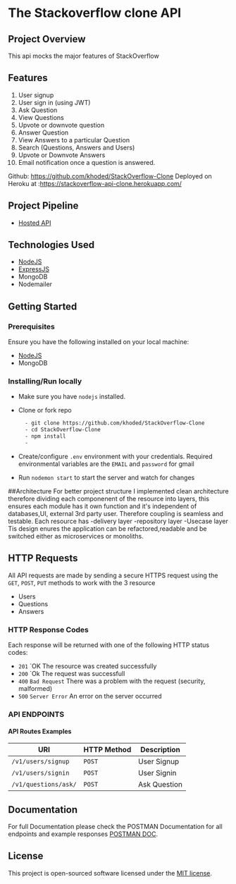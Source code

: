 # The Stackoverflow clone API

## Project Overview

This api mocks the major features of StackOverflow 

## Features

1. User signup
2. User sign in (using JWT)
3. Ask Question
4. View Questions
5. Upvote or downvote question
6. Answer Question
7. View Answers to a particular Question
8. Search (Questions, Answers and Users)
9. Upvote or Downvote Answers
10. Email notification once a question is answered.

Github:  https://github.com/khoded/StackOverflow-Clone
Deployed on Heroku at :https://stackoverflow-api-clone.herokuapp.com/ 

## Project Pipeline
- [Hosted API](https://stackoverflow-api-clone.herokuapp.com/)

## Technologies Used

- [NodeJS](https://nodejs.org/en/download/)
- [ExpressJS](https://expressjs.com/)
- MongoDB
- Nodemailer

## Getting Started

### Prerequisites

Ensure you have the following installed on your local machine:

- [NodeJS](https://nodejs.org/en/download/)
- MongoDB

### Installing/Run locally

- Make sure you have `nodejs` installed.

- Clone or fork repo

  ```bash
    - git clone https://github.com/khoded/StackOverflow-Clone
    - cd StackOverflow-Clone
    - npm install
    - 
  ```

- Create/configure `.env` environment with your credentials. Required environmental variables are the `EMAIL` and `password` for gmail

- Run `nodemon start` to start the server and watch for changes

##Architecture
For better project structure I implemented clean architecture therefore dividing each componenent of the resource into layers, this
ensures each module has it own function and it's independent of databases,UI, external 3rd party user. Therefore coupling is seamless and testable.
Each resource has 
-delivery layer
-repository layer
-Usecase layer
Tis design enures the application can be refactored,readable and be switched either as microservices or monoliths.
 
## HTTP Requests

All API requests are made by sending a secure HTTPS request using  the `GET`, `POST`, `PUT` methods to work with the 3 resource
- Users
- Questions
- Answers

### HTTP Response Codes

Each response will be returned with one of the following HTTP status codes:

- `201` `OK The resource was created successfully
- `200` `Ok The request was successfull
- `400` `Bad Request` There was a problem with the request (security, malformed)
- `500` `Server Error` An error on the server occurred

### API ENDPOINTS

#### API Routes Examples

| URI                                                     | HTTP Method | Description                               |
| ------------------------------------------------------- | ----------- | ----------------------------------------- |
| <code>/v1/users/signup</code>                           | `POST`      | User Signup                               |
| <code>/v1/users/signin</code>                           | `POST`      | User Signin                               |
| <code>/v1/questions/ask/</code>                         | `POST`      | Ask Question                              |

## Documentation

For full Documentation please check the POSTMAN Documentation for all endpoints and example responses [POSTMAN DOC](https://documenter.getpostman.com/view/8573320/SWTG7bRW?version=latest).

## License

This project is open-sourced software licensed under the [MIT license](https://opensource.org/licenses/MIT).
